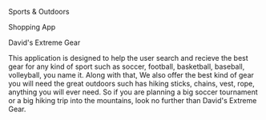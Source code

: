 Sports & Outdoors

Shopping App

David's Extreme Gear

This application is designed to help the user search and recieve the best gear for any kind of sport such as soccer, football, basketball, baseball, volleyball, you name it. 
Along with that, We also offer the best kind of gear you will need the great outdoors such has hiking sticks, chains, vest, rope, anything you will ever need. 
So if you are planning a big soccer tournament or a big hiking trip into the mountains, look no further than David's Extreme Gear.
